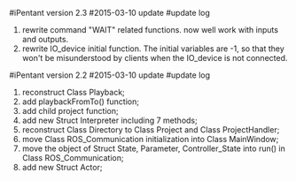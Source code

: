 #iPentant version 2.3
#2015-03-10 update
#update log

1. rewrite command "WAIT" related functions. now well work with inputs and outputs.
2. rewrite IO_device initial function. The initial variables are -1, so that they won't be misunderstood by clients when the IO_device is not connected.

#iPentant version 2.2
#2015-03-10 update
#update log

1. reconstruct Class Playback;
2. add playbackFromTo() function;
3. add child project function;
4. add new Struct Interpreter including 7 methods;
5. reconstruct Class Directory to Class Project and Class ProjectHandler;
6. move Class ROS_Communication initialization into Class MainWindow;
7. move the object of Struct State, Parameter, Controller_State into run() in Class ROS_Communication;
8. add new Struct Actor;

